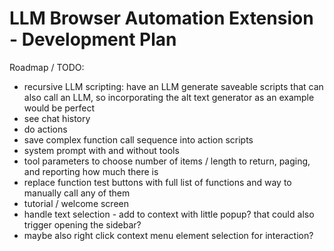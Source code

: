 # LLM Browser Automation Extension - Development Plan

Roadmap / TODO:

- recursive LLM scripting: have an LLM generate saveable scripts that can also call an LLM, so incorporating the alt text generator as an example would be perfect
- see chat history
- do actions
- save complex function call sequence into action scripts
- system prompt with and without tools
- tool parameters to choose number of items / length to return, paging, and reporting how much there is
- replace function test buttons with full list of functions and way to manually call any of them
- tutorial / welcome screen
- handle text selection - add to context with little popup? that could also trigger opening the sidebar?
- maybe also right click context menu element selection for interaction?
